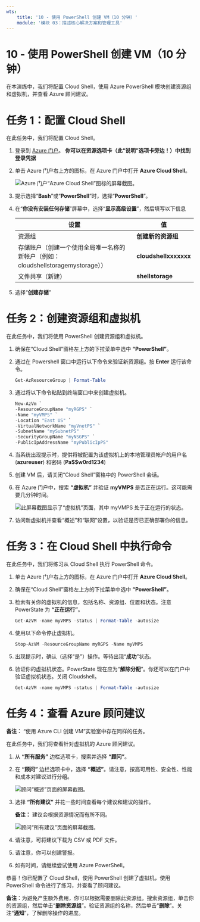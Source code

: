 ```yaml
---
wts:
    title: '10 - 使用 PowerShell 创建 VM（10 分钟）'
    module: '模块 03：描述核心解决方案和管理工具'
---
```

# 10 - 使用 PowerShell 创建 VM（10 分钟）

在本演练中，我们将配置 Cloud Shell，使用 Azure PowerShell 模块创建资源组和虚拟机，并查看 Azure 顾问建议。 

# 任务 1：配置 Cloud Shell 

在此任务中，我们将配置 Cloud Shell。 

1. 登录到 [Azure 门户](https://portal.azure.com)。 **你可以在资源选项卡（此“说明”选项卡旁边！）中找到登录凭据**
2. 单击 Azure 门户右上方的图标，在 Azure 门户中打开 **Azure Cloud Shell**。

    ![Azure 门户“Azure Cloud Shell”图标的屏幕截图。](../images/1002.png)

3. 提示选择“**Bash**”或“**PowerShell**”时，选择“**PowerShell**”。

4. 在“**你没有安装任何存储**”屏幕中，选择“**显示高级设置**”，然后填写以下信息

    | 设置 | 值 |
    |  -- | -- |
    | 资源组 | **创建新的资源组** |
    | 存储账户（创建一个使用全局唯一名称的新帐户（例如：cloudshellstoragemystorage）） | **cloudshellxxxxxxx** |
    | 文件共享（新建） | **shellstorage** |

5. 选择“**创建存储**”

# 任务 2：创建资源组和虚拟机

在此任务中，我们将使用 PowerShell 创建资源组和虚拟机。  

1. 确保在“Cloud Shell”窗格左上方的下拉菜单中选中 **“PowerShell”**。

2. 通过在 Powershell 窗口中运行以下命令来验证新资源组。按 **Enter** 运行该命令。

    ```PowerShell
    Get-AzResourceGroup | Format-Table
    ```

3. 通过将以下命令粘贴到终端窗口中来创建虚拟机。 

    ```PowerShell
    New-AzVm `
    -ResourceGroupName "myRGPS" `
    -Name "myVMPS" `
    -Location "East US" `
    -VirtualNetworkName "myVnetPS" `
    -SubnetName "mySubnetPS" `
    -SecurityGroupName "myNSGPS" `
    -PublicIpAddressName "myPublicIpPS"
    ```
    
4. 当系统出现提示时，提供将被配置为该虚拟机上的本地管理员帐户的用户名 (**azureuser**) 和密码 (**Pa$$w0rd1234**)

5. 创建 VM 后，请关闭“Cloud Shell”窗格中的 PowerShell 会话。

6. 在 Azure 门户中，搜索 **“虚拟机”** 并验证 **myVMPS** 是否正在运行。这可能需要几分钟时间。

    ![此屏幕截图显示了“虚拟机”页面，其中 myVMPS 处于正在运行的状态。](../images/1001.png)

7. 访问新虚拟机并查看“概述”和“联网”设置，以验证是否已正确部署你的信息。 

# 任务 3：在 Cloud Shell 中执行命令

在此任务中，我们将练习从 Cloud Shell 执行 PowerShell 命令。 

1. 单击 Azure 门户右上方的图标，在 Azure 门户中打开 **Azure Cloud Shell**。

2. 确保在“Cloud Shell”窗格左上方的下拉菜单中选中 **“PowerShell”**。

3. 检索有关你的虚拟机的信息，包括名称、资源组、位置和状态。注意 PowerState 为 **“正在运行”**。

    ```PowerShell
    Get-AzVM -name myVMPS -status | Format-Table -autosize
    ```

4. 使用以下命令停止虚拟机。 

    ```PowerShell
    Stop-AzVM -ResourceGroupName myRGPS -Name myVMPS
    ```
5. 出现提示时，确认（选择“是”）操作。等待出现“**成功**”状态。

6. 验证你的虚拟机状态。PowerState 现在应为“**解除分配**”。你还可以在门户中验证虚拟机状态。关闭 Cloudshell。

    ```PowerShell
    Get-AzVM -name myVMPS -status | Format-Table -autosize
    ```

# 任务 4：查看 Azure 顾问建议

**备注：** “使用 Azure CLI 创建 VM”实验室中存在同样的任务。 

在此任务中，我们将查看针对虚拟机的 Azure 顾问建议。 

1. 从 **“所有服务”** 边栏选项卡，搜索并选择 **“顾问”**。 

2. 在 **“顾问”** 边栏选项卡中，选择 **“概述”**。请注意，按高可用性、安全性、性能和成本对建议进行分组。 

    ![顾问“概述”页面的屏幕截图。](../images/1003.png)

3. 选择 **“所有建议”** 并花一些时间查看每个建议和建议的操作。 

    **备注：** 建议会根据资源情况而有所不同。 

    ![顾问“所有建议”页面的屏幕截图。 ](../images/1004.png)

4. 请注意，可将建议下载为 CSV 或 PDF 文件。 

5. 请注意，你可以创建警报。 

6. 如有时间，请继续尝试使用 Azure PowerShell。 

恭喜！你已配置了 Cloud Shell，使用 PowerShell 创建了虚拟机，使用 PowerShell 命令进行了练习，并查看了顾问建议。

**备注**：为避免产生额外费用，你可以根据需要删除此资源组。搜索资源组，单击你的资源组，然后单击“**删除资源组**”。验证资源组的名称，然后单击“**删除**”。关注“**通知**”，了解删除操作的进度。
